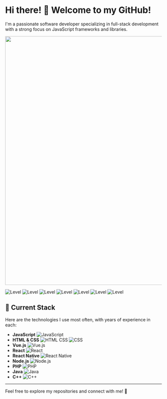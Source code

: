 # Hi there! 👋 Welcome to my GitHub!

I'm a passionate software developer specializing in full-stack development with a strong focus on JavaScript frameworks and libraries. 

<img src="https://github-readme-stats.vercel.app/api?username=vinicius-muller&show_icons=true&theme=radical" width="800" />

![Level](https://img.shields.io/badge/JavaScript-Expert-F7DF1E?logo=javascript&logoColor=black)
![Level](https://img.shields.io/badge/Vue-Advanced-4FC08D?logo=vue.js&logoColor=white)
![Level](https://img.shields.io/badge/React-Advanced-61DAFB?logo=react&logoColor=black)
![Level](https://img.shields.io/badge/Node.js-Advanced-339933?logo=node.js&logoColor=white)
![Level](https://img.shields.io/badge/PHP-Intermediate-777BB4?logo=php&logoColor=white)
![Level](https://img.shields.io/badge/Java-Intermediate-007396?logo=java&logoColor=white)
![Level](https://img.shields.io/badge/C++-Learning-00599C?logo=cplusplus&logoColor=white)


## 🚀 Current Stack
Here are the technologies I use most often, with years of experience in each:

- **JavaScript** ![JavaScript](https://img.icons8.com/color/20/000000/javascript.png)
- **HTML & CSS** ![HTML CSS](https://img.icons8.com/color/20/000000/html-5.png) ![CSS](https://img.icons8.com/color/20/000000/css3.png)
- **Vue.js** ![Vue.js](https://img.icons8.com/color/20/000000/vue-js.png)
- **React** ![React](https://img.icons8.com/color/20/000000/react-native.png)
- **React Native** ![React Native](https://img.icons8.com/color/20/000000/react-native.png)
- **Node.js** ![Node.js](https://img.icons8.com/color/20/000000/nodejs.png)
- **PHP** ![PHP](https://img.icons8.com/color/20/000000/php.png)
- **Java** ![Java](https://img.icons8.com/color/20/000000/java-coffee-cup-logo.png)
- **C++** ![C++](https://img.icons8.com/color/20/000000/c-plus-plus-logo.png)

---

Feel free to explore my repositories and connect with me! 🌟

